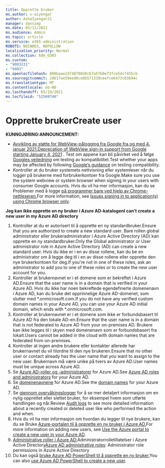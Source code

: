 ```yaml
---
title: Opprette bruker
ms.author: v-aiyengar
author: AshaIyengar21
manager: dansimp
ms.date: 03/11/2021
ms.audience: Admin
ms.topic: article
ms.service: o365-administration
ROBOTS: NOINDEX, NOFOLLOW
localization_priority: Normal
ms.collection: Adm_O365
ms.custom:
- "9003231"
- "9403"
ms.openlocfilehash: 800baae2d748708d8cb7a5fb0e73fce5dcf455cb
ms.sourcegitcommit: 2d617ae59eed0ce8b571339ceefce6473c03b94c
ms.translationtype: MT
ms.contentlocale: nb-NO
ms.lasthandoff: 05/19/2021
ms.locfileid: "52569740"
---
```

# <a name="create-user"></a><span data-ttu-id="e93e0-102">Opprette bruker</span><span class="sxs-lookup"><span data-stu-id="e93e0-102">Create user</span></span>

<span data-ttu-id="e93e0-103">**KUNNGJØRING:**</span><span class="sxs-lookup"><span data-stu-id="e93e0-103">**ANNOUNCEMENT:**</span></span>

- <span data-ttu-id="e93e0-104">[Avvikling av støtte for WebView-pålogging fra Google fra og med 4. januar 2021.](/azure/active-directory/external-identities/google-federation#deprecation-of-webview-sign-in-support)</span><span class="sxs-lookup"><span data-stu-id="e93e0-104">[Deprecation of WebView sign-in support from Google starting January 4, 2021](/azure/active-directory/external-identities/google-federation#deprecation-of-webview-sign-in-support) .</span></span> <span data-ttu-id="e93e0-105">Test om appene kan bli påvirket ved å følge [Googles veiledning](https://go.microsoft.com/fwlink/?linkid=2157323) om testing av kompatibilitet.</span><span class="sxs-lookup"><span data-stu-id="e93e0-105">Test whether your apps may be affected by following [Google’s guidance](https://go.microsoft.com/fwlink/?linkid=2157323) on testing compatibility.</span></span>
- <span data-ttu-id="e93e0-106">Kontroller at du bruker systemets nettvisning eller systemleser når du logger på brukerne med forbrukerkontoer fra Google.</span><span class="sxs-lookup"><span data-stu-id="e93e0-106">Make sure you use the system webview or system browser when signing in your users with consumer Google accounts.</span></span> <span data-ttu-id="e93e0-107">Hvis du vil ha mer informasjon, kan du se Problemer med å logge [på programmer bare ved hjelp av Chrome-nettleseren.](/office365/troubleshoot/miscellaneous/chrome-behavior-affects-applications)</span><span class="sxs-lookup"><span data-stu-id="e93e0-107">For more information, see [Issues signing in to application(s) using Chrome browser only](/office365/troubleshoot/miscellaneous/chrome-behavior-affects-applications).</span></span>

<span data-ttu-id="e93e0-108">**Jeg kan ikke opprette en ny bruker i Azure AD-katalogen**</span><span class="sxs-lookup"><span data-stu-id="e93e0-108">**I can't create a new user in my Azure AD directory**</span></span>

1. <span data-ttu-id="e93e0-109">Kontroller at du er autorisert til å opprette en ny standardbruker.</span><span class="sxs-lookup"><span data-stu-id="e93e0-109">Ensure that you are authorized to create a new standard user.</span></span> <span data-ttu-id="e93e0-110">Bare rollen global administrator eller brukeradministrator i Azure Active Directory (AD) kan opprette en ny standardbruker.</span><span class="sxs-lookup"><span data-stu-id="e93e0-110">Only the Global administrator or User administrator role in Azure Active Directory (AD) can create a new standard user.</span></span> <span data-ttu-id="e93e0-111">Hvis du ikke er i en av disse rollene, kan du be en administrator om å legge deg til i en av disse rollene eller opprette den nye brukerkontoen for deg.</span><span class="sxs-lookup"><span data-stu-id="e93e0-111">If you're not in one of these roles, ask an administrator to add you to one of these roles or to create the new user account for you.</span></span>
1. <span data-ttu-id="e93e0-112">Kontroller at brukernavnet er i et domene som er bekreftet i Azure AD.</span><span class="sxs-lookup"><span data-stu-id="e93e0-112">Ensure that the user name is in a domain that is verified in your Azure AD.</span></span> <span data-ttu-id="e93e0-113">Hvis du ikke har noen bekreftede egendefinerte domenenavn i Azure AD, kan du bruke det opprinnelige Azure AD-domenet, som slutter med \*.onmicrosoft.com.</span><span class="sxs-lookup"><span data-stu-id="e93e0-113">If you do not have any verified custom domain names in your Azure AD, you can use your Azure AD initial domain, which ends with \*.onmicrosoft.com.</span></span>
1. <span data-ttu-id="e93e0-114">Kontroller at brukernavnet er i et domene som ikke er forbundsbasert til Azure AD fra den lokale AD-en.</span><span class="sxs-lookup"><span data-stu-id="e93e0-114">Ensure that the user name is in a domain that is not federated to Azure AD from your on-premises AD.</span></span> <span data-ttu-id="e93e0-115">Brukere kan ikke legges til i skyen med domenenavn som er forbundsbasert fra lokalt.</span><span class="sxs-lookup"><span data-stu-id="e93e0-115">Users cannot be added in the cloud with domain names that are federated from on-premises.</span></span>
1. <span data-ttu-id="e93e0-116">Kontroller at ingen andre brukere eller kontakter allerede har brukernavnet du vil tilordne til den nye brukeren.</span><span class="sxs-lookup"><span data-stu-id="e93e0-116">Ensure that no other user or contact already has the user name that you want to assign to the new user.</span></span> <span data-ttu-id="e93e0-117">Brukernavn må være unike på tvers av Azure AD.</span><span class="sxs-lookup"><span data-stu-id="e93e0-117">User names must be unique across Azure AD.</span></span>
1. <span data-ttu-id="e93e0-118">Se [Azure AD-roller og -administratorer](https://portal.azure.com/#blade/Microsoft_AAD_IAM/ActiveDirectoryMenuBlade/RolesAndAdministrators) for Azure AD.</span><span class="sxs-lookup"><span data-stu-id="e93e0-118">See [Azure AD roles and administrators](https://portal.azure.com/#blade/Microsoft_AAD_IAM/ActiveDirectoryMenuBlade/RolesAndAdministrators) for your Azure AD.</span></span>
1. <span data-ttu-id="e93e0-119">Se [domenenavnene](https://portal.azure.com/#blade/Microsoft_AAD_IAM/ActiveDirectoryMenuBlade/RolesAndAdministrators) for Azure AD.</span><span class="sxs-lookup"><span data-stu-id="e93e0-119">See the [domain names](https://portal.azure.com/#blade/Microsoft_AAD_IAM/ActiveDirectoryMenuBlade/RolesAndAdministrators) for your Azure AD.</span></span>
1. <span data-ttu-id="e93e0-120">Se [gjennom overvåkingslogger](https://portal.azure.com/#blade/Microsoft_AAD_IAM/ActiveDirectoryMenuBlade/RolesAndAdministrators) for å se mer detaljert informasjon om en nylig opprettet eller slettet bruker, for eksempel hvem som utførte handlingen og når.</span><span class="sxs-lookup"><span data-stu-id="e93e0-120">Review [Audit logs](https://portal.azure.com/#blade/Microsoft_AAD_IAM/ActiveDirectoryMenuBlade/RolesAndAdministrators) to see more detailed information about a recently created or deleted user like who performed the action and when.</span></span>
1. <span data-ttu-id="e93e0-121">Hvis du vil ha mer informasjon om hvordan du legger til nye brukere, kan du se Bruke [Azure-portalen til å opprette en ny bruker i Azure AD.](/azure/active-directory/active-directory-users-create-azure-portal)</span><span class="sxs-lookup"><span data-stu-id="e93e0-121">For more information on adding new users, see [Use the Azure portal to create a new user in your Azure AD](/azure/active-directory/active-directory-users-create-azure-portal).</span></span>
1. <span data-ttu-id="e93e0-122">[Administrative roller i Azure AD:](/azure/active-directory/active-directory-assign-admin-roles)Administratorrolletillatelser i Azure Active Directory</span><span class="sxs-lookup"><span data-stu-id="e93e0-122">[Azure AD administrative roles](/azure/active-directory/active-directory-assign-admin-roles): Administrator role permissions in Azure Active Directory</span></span>
1. <span data-ttu-id="e93e0-123">Du kan også [bruke Azure AD PowerShell til å opprette en ny bruker.](/powershell/module/azuread/new-azureaduser?view=azureadps-2.0)</span><span class="sxs-lookup"><span data-stu-id="e93e0-123">You can also [use Azure AD PowerShell to create a new user](/powershell/module/azuread/new-azureaduser?view=azureadps-2.0).</span></span>
